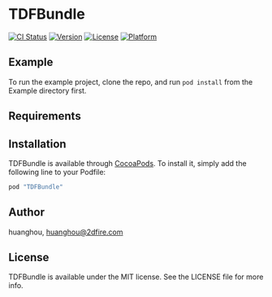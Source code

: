 # TDFBundle

[![CI Status](http://img.shields.io/travis/huanghou/TDFBundle.svg?style=flat)](https://travis-ci.org/huanghou/TDFBundle)
[![Version](https://img.shields.io/cocoapods/v/TDFBundle.svg?style=flat)](http://cocoapods.org/pods/TDFBundle)
[![License](https://img.shields.io/cocoapods/l/TDFBundle.svg?style=flat)](http://cocoapods.org/pods/TDFBundle)
[![Platform](https://img.shields.io/cocoapods/p/TDFBundle.svg?style=flat)](http://cocoapods.org/pods/TDFBundle)

## Example

To run the example project, clone the repo, and run `pod install` from the Example directory first.

## Requirements

## Installation

TDFBundle is available through [CocoaPods](http://cocoapods.org). To install
it, simply add the following line to your Podfile:

```ruby
pod "TDFBundle"
```

## Author

huanghou, huanghou@2dfire.com

## License

TDFBundle is available under the MIT license. See the LICENSE file for more info.
